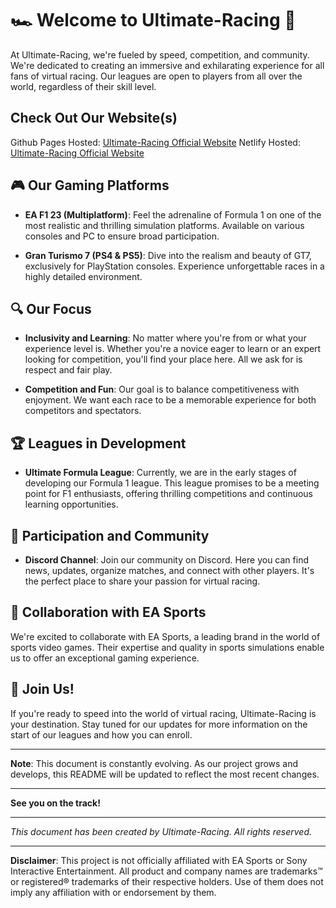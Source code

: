 # 🏎️ Welcome to Ultimate-Racing 🏁

At Ultimate-Racing, we're fueled by speed, competition, and community. We're dedicated to creating an immersive and exhilarating experience for all fans of virtual racing. Our leagues are open to players from all over the world, regardless of their skill level.

## Check Out Our Website(s)
Github Pages Hosted: [Ultimate-Racing Official Website](https://pelusinni.github.io/Ultimate-Racing/)
Netlify Hosted: [Ultimate-Racing Official Website](https://ultimateracing.netlify.app/)

## 🎮 Our Gaming Platforms

- **EA F1 23 (Multiplatform)**: Feel the adrenaline of Formula 1 on one of the most realistic and thrilling simulation platforms. Available on various consoles and PC to ensure broad participation.

- **Gran Turismo 7 (PS4 & PS5)**: Dive into the realism and beauty of GT7, exclusively for PlayStation consoles. Experience unforgettable races in a highly detailed environment.

## 🔍 Our Focus

- **Inclusivity and Learning**: No matter where you're from or what your experience level is. Whether you're a novice eager to learn or an expert looking for competition, you'll find your place here. All we ask for is respect and fair play.

- **Competition and Fun**: Our goal is to balance competitiveness with enjoyment. We want each race to be a memorable experience for both competitors and spectators.

## 🏆 Leagues in Development

- **Ultimate Formula League**: Currently, we are in the early stages of developing our Formula 1 league. This league promises to be a meeting point for F1 enthusiasts, offering thrilling competitions and continuous learning opportunities.

## 🤝 Participation and Community

- **Discord Channel**: Join our community on Discord. Here you can find news, updates, organize matches, and connect with other players. It's the perfect place to share your passion for virtual racing.

## 🤖 Collaboration with EA Sports

We're excited to collaborate with EA Sports, a leading brand in the world of sports video games. Their expertise and quality in sports simulations enable us to offer an exceptional gaming experience.

## 🌟 Join Us!

If you're ready to speed into the world of virtual racing, Ultimate-Racing is your destination. Stay tuned for our updates for more information on the start of our leagues and how you can enroll.

---

**Note**: This document is constantly evolving. As our project grows and develops, this README will be updated to reflect the most recent changes.

---

**See you on the track!**

---

*This document has been created by Ultimate-Racing. All rights reserved.*

---

**Disclaimer**: This project is not officially affiliated with EA Sports or Sony Interactive Entertainment. All product and company names are trademarks™ or registered® trademarks of their respective holders. Use of them does not imply any affiliation with or endorsement by them.
